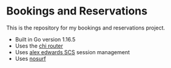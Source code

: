 # Bookings and Reservations

This is the repository for my bookings and reservations project.

- Built in Go version 1.16.5
- Uses the [chi router](https://github.com/go-chi/chi)
- Uses [alex edwards SCS](https://github.com/alexedwards/scs/v2) session management
- Uses [nosurf](https://github.com/justinas/nosurf)
